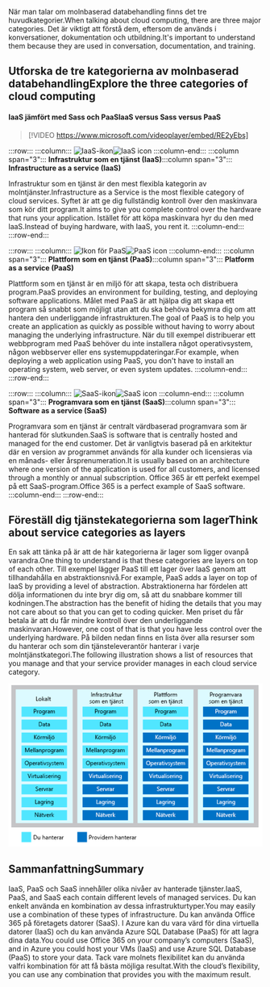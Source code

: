 <span data-ttu-id="a6c73-101">När man talar om molnbaserad databehandling finns det tre huvudkategorier.</span><span class="sxs-lookup"><span data-stu-id="a6c73-101">When talking about cloud computing, there are three major categories.</span></span> <span data-ttu-id="a6c73-102">Det är viktigt att förstå dem, eftersom de används i konversationer, dokumentation och utbildning.</span><span class="sxs-lookup"><span data-stu-id="a6c73-102">It's important to understand them because they are used in conversation, documentation, and training.</span></span>

## <a name="explore-the-three-categories-of-cloud-computing"></a><span data-ttu-id="a6c73-103">Utforska de tre kategorierna av molnbaserad databehandling</span><span class="sxs-lookup"><span data-stu-id="a6c73-103">Explore the three categories of cloud computing</span></span>

#### <a name="iaas-versus-sass-versus-paas"></a><span data-ttu-id="a6c73-104">IaaS jämfört med Sass och PaaS</span><span class="sxs-lookup"><span data-stu-id="a6c73-104">IaaS versus Sass versus PaaS</span></span>

> [!VIDEO https://www.microsoft.com/videoplayer/embed/RE2yEbs]

:::row:::
  :::column:::
    <span data-ttu-id="a6c73-105">![IaaS-ikon](../media/5-iaas.png)</span><span class="sxs-lookup"><span data-stu-id="a6c73-105">![IaaS icon](../media/5-iaas.png)</span></span>
  :::column-end:::
  <span data-ttu-id="a6c73-106">:::column span="3"::: **Infrastruktur som en tjänst (IaaS)**</span><span class="sxs-lookup"><span data-stu-id="a6c73-106">:::column span="3"::: **Infrastructure as a service (IaaS)**</span></span>

<span data-ttu-id="a6c73-107">Infrastruktur som en tjänst är den mest flexibla kategorin av molntjänster.</span><span class="sxs-lookup"><span data-stu-id="a6c73-107">Infrastructure as a Service is the most flexible category of cloud services.</span></span> <span data-ttu-id="a6c73-108">Syftet är att ge dig fullständig kontroll över den maskinvara som kör ditt program.</span><span class="sxs-lookup"><span data-stu-id="a6c73-108">It aims to give you complete control over the hardware that runs your application.</span></span> <span data-ttu-id="a6c73-109">Istället för att köpa maskinvara hyr du den med laaS.</span><span class="sxs-lookup"><span data-stu-id="a6c73-109">Instead of buying hardware, with IaaS, you rent it.</span></span>
  :::column-end:::
:::row-end:::

:::row:::
  :::column:::
    <span data-ttu-id="a6c73-110">![Ikon för PaaS](../media/5-paas.png)</span><span class="sxs-lookup"><span data-stu-id="a6c73-110">![PaaS icon](../media/5-paas.png)</span></span>
  :::column-end:::
  <span data-ttu-id="a6c73-111">:::column span="3"::: **Plattform som en tjänst (PaaS)**</span><span class="sxs-lookup"><span data-stu-id="a6c73-111">:::column span="3"::: **Platform as a service (PaaS)**</span></span>

<span data-ttu-id="a6c73-112">Plattform som en tjänst är en miljö för att skapa, testa och distribuera program.</span><span class="sxs-lookup"><span data-stu-id="a6c73-112">PaaS provides an environment for building, testing, and deploying software applications.</span></span> <span data-ttu-id="a6c73-113">Målet med PaaS är att hjälpa dig att skapa ett program så snabbt som möjligt utan att du ska behöva bekymra dig om att hantera den underliggande infrastrukturen.</span><span class="sxs-lookup"><span data-stu-id="a6c73-113">The goal of PaaS is to help you create an application as quickly as possible without having to worry about managing the underlying infrastructure.</span></span> <span data-ttu-id="a6c73-114">När du till exempel distribuerar ett webbprogram med PaaS behöver du inte installera något operativsystem, någon webbserver eller ens systemuppdateringar.</span><span class="sxs-lookup"><span data-stu-id="a6c73-114">For example, when deploying a web application using PaaS, you don't have to install an operating system, web server, or even system updates.</span></span>
  :::column-end:::
:::row-end:::

:::row:::
  :::column:::
    <span data-ttu-id="a6c73-115">![SaaS-ikon](../media/5-saas.png)</span><span class="sxs-lookup"><span data-stu-id="a6c73-115">![SaaS icon](../media/5-saas.png)</span></span>
  :::column-end:::
  <span data-ttu-id="a6c73-116">:::column span="3"::: **Programvara som en tjänst (SaaS)**</span><span class="sxs-lookup"><span data-stu-id="a6c73-116">:::column span="3"::: **Software as a service (SaaS)**</span></span>

<span data-ttu-id="a6c73-117">Programvara som en tjänst är centralt värdbaserad programvara som är hanterad för slutkunden.</span><span class="sxs-lookup"><span data-stu-id="a6c73-117">SaaS is software that is centrally hosted and managed for the end customer.</span></span> <span data-ttu-id="a6c73-118">Det är vanligtvis baserad på en arkitektur där en version av programmet används för alla kunder och licensieras via en månads- eller årsprenumeration.</span><span class="sxs-lookup"><span data-stu-id="a6c73-118">It is usually based on an architecture where one version of the application is used for all customers, and licensed through a monthly or annual subscription.</span></span> <span data-ttu-id="a6c73-119">Office 365 är ett perfekt exempel på ett SaaS-program.</span><span class="sxs-lookup"><span data-stu-id="a6c73-119">Office 365 is a perfect example of SaaS software.</span></span>
  :::column-end:::
:::row-end:::

## <a name="think-about-service-categories-as-layers"></a><span data-ttu-id="a6c73-120">Föreställ dig tjänstekategorierna som lager</span><span class="sxs-lookup"><span data-stu-id="a6c73-120">Think about service categories as layers</span></span>

<span data-ttu-id="a6c73-121">En sak att tänka på är att de här kategorierna är lager som ligger ovanpå varandra.</span><span class="sxs-lookup"><span data-stu-id="a6c73-121">One thing to understand is that these categories are layers on top of each other.</span></span> <span data-ttu-id="a6c73-122">Till exempel lägger PaaS till ett lager över IaaS genom att tillhandahålla en abstraktionsnivå.</span><span class="sxs-lookup"><span data-stu-id="a6c73-122">For example, PaaS adds a layer on top of IaaS by providing a level of abstraction.</span></span> <span data-ttu-id="a6c73-123">Abstraktionerna har fördelen att dölja informationen du inte bryr dig om, så att du snabbare kommer till kodningen.</span><span class="sxs-lookup"><span data-stu-id="a6c73-123">The abstraction has the benefit of hiding the details that you may not care about so that you can get to coding quicker.</span></span> <span data-ttu-id="a6c73-124">Men priset du får betala är att du får mindre kontroll över den underliggande maskinvaran.</span><span class="sxs-lookup"><span data-stu-id="a6c73-124">However, one cost of that is that you have less control over the underlying hardware.</span></span> <span data-ttu-id="a6c73-125">På bilden nedan finns en lista över alla resurser som du hanterar och som din tjänsteleverantör hanterar i varje molntjänstkategori.</span><span class="sxs-lookup"><span data-stu-id="a6c73-125">The following illustration shows a list of resources that you manage and that your service provider manages in each cloud service category.</span></span>

![En bild som visar abstraktionsnivån för varje molntjänstkategori.](../media/5-layer-diagram.png)

## <a name="summary"></a><span data-ttu-id="a6c73-127">Sammanfattning</span><span class="sxs-lookup"><span data-stu-id="a6c73-127">Summary</span></span>

<span data-ttu-id="a6c73-128">IaaS, PaaS och SaaS innehåller olika nivåer av hanterade tjänster.</span><span class="sxs-lookup"><span data-stu-id="a6c73-128">IaaS, PaaS, and SaaS each contain different levels of managed services.</span></span> <span data-ttu-id="a6c73-129">Du kan enkelt använda en kombination av dessa infrastrukturtyper.</span><span class="sxs-lookup"><span data-stu-id="a6c73-129">You may easily use a combination of these types of infrastructure.</span></span> <span data-ttu-id="a6c73-130">Du kan använda Office 365 på företagets datorer (SaaS). I Azure kan du vara värd för dina virtuella datorer (IaaS) och du kan använda Azure SQL Database (PaaS) för att lagra dina data.</span><span class="sxs-lookup"><span data-stu-id="a6c73-130">You could use Office 365 on your company’s computers (SaaS), and in Azure you could host your VMs (IaaS) and use Azure SQL Database (PaaS) to store your data.</span></span> <span data-ttu-id="a6c73-131">Tack vare molnets flexibilitet kan du använda valfri kombination för att få bästa möjliga resultat.</span><span class="sxs-lookup"><span data-stu-id="a6c73-131">With the cloud’s flexibility, you can use any combination that provides you with the maximum result.</span></span>
